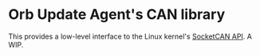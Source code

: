 # Orb Update Agent's CAN library

This provides a low-level interface to the Linux kernel's [SocketCAN API](https://www.kernel.org/doc/html/latest/networking/can.html). A WIP.

